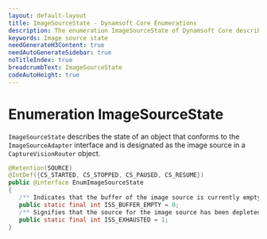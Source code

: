 ```yaml
---
layout: default-layout
title: ImageSourceState - Dynamsoft Core Enumerations
description: The enumeration ImageSourceState of Dynamsoft Core describes the state of ImageSourceAdapter.
keywords: Image source state
needGenerateH3Content: true
needAutoGenerateSidebar: true
noTitleIndex: true
breadcrumbText: ImageSourceState
codeAutoHeight: true
---
```

<!--Moved from Core to CVR in May 2023-->

# Enumeration ImageSourceState

`ImageSourceState` describes the state of an object that conforms to the `ImageSourceAdapter` interface and is designated as the image source in a `CaptureVisionRouter` object.

```java
@Retention(SOURCE)
@IntDef({CS_STARTED, CS_STOPPED, CS_PAUSED, CS_RESUME})
public @interface EnumImageSourceState
{
   /** Indicates that the buffer of the image source is currently empty. */
   public static final int ISS_BUFFER_EMPTY = 0;
   /** Signifies that the source for the image source has been depleted. */
   public static final int ISS_EXHAUSTED = 1;
}
```
